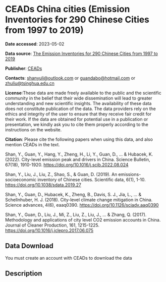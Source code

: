 # CEADs China cities (Emission Inventories for 290 Chinese Cities from 1997 to 2019)

**Date accessed**: 2023-05-02

**Data source**: [The Emission Inventories for 290 Chinese Cities from 1997 to 2019](https://ceads.net/data/city/)

**Publisher**: [CEADs](https://ceads.net/)

**Contacts**:
shanyuli@outlook.com or guandabo@hotmail.com or zhuliu@tsinghua.edu.cn

**License**:These data are made freely available to the public and the scientific community in the belief that their wide dissemination will lead to greater understanding and new scientific insights. The availability of these data does not constitute publication of the data. The data providers rely on the ethics and integrity of the user to ensure that they receive fair credit for their work. If the data are obtained for potential use in a publication or presentation, we kindly ask you to cite them properly according to the instructions on the website.

**Citation**:
Please cite the following papers when using this data, and also mention CEADs in the text.

Shan, Y., Guan, Y., Hang, Y., Zheng, H., Li, Y., Guan, D., ... & Hubacek, K. (2022). City-level emission peak and drivers in China. Science Bulletin, 67(18), 1910-1920. https://doi.org/10.1016/j.scib.2022.08.024

Shan, Y., Liu, J., Liu, Z., Shao, S., & Guan, D. (2019). An emissions-socioeconomic inventory of Chinese cities. Scientific data, 6(1), 1-10. https://doi.org/10.1038/sdata.2019.27

Shan, Y., Guan, D., Hubacek, K., Zheng, B., Davis, S. J., Jia, L., ... & Schellnhuber, H. J. (2018). City-level climate change mitigation in China. Science advances, 4(6), eaaq0390. https://doi.org/10.1126/sciadv.aaq0390

Shan, Y., Guan, D., Liu, J., Mi, Z., Liu, Z., Liu, J., ... & Zhang, Q. (2017). Methodology and applications of city level CO2 emission accounts in China. Journal of Cleaner Production, 161, 1215-1225. https://doi.org/10.1016/j.jclepro.2017.06.075


## Data Download
You must create an account with CEADs to download the data

## Description

